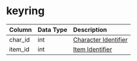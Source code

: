 # keyring

| Column | Data Type | Description |
| :--- | :--- | :--- |
| char\_id | int | [Character Identifier](character_data.md) |
| item\_id | int | [Item Identifier](https://github.com/EQEmu/docs-db-schema/tree/e0eb157dbf5563b03c0faf391abc87ec69239f4a/docs/schema/categories/characters/items.md) |

